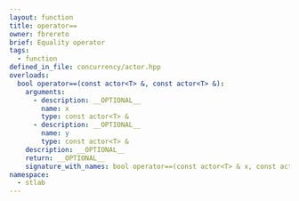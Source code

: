```yaml
---
layout: function
title: operator==
owner: fbrereto
brief: Equality operator
tags:
  - function
defined_in_file: concurrency/actor.hpp
overloads:
  bool operator==(const actor<T> &, const actor<T> &):
    arguments:
      - description: __OPTIONAL__
        name: x
        type: const actor<T> &
      - description: __OPTIONAL__
        name: y
        type: const actor<T> &
    description: __OPTIONAL__
    return: __OPTIONAL__
    signature_with_names: bool operator==(const actor<T> & x, const actor<T> & y)
namespace:
  - stlab
---
```

